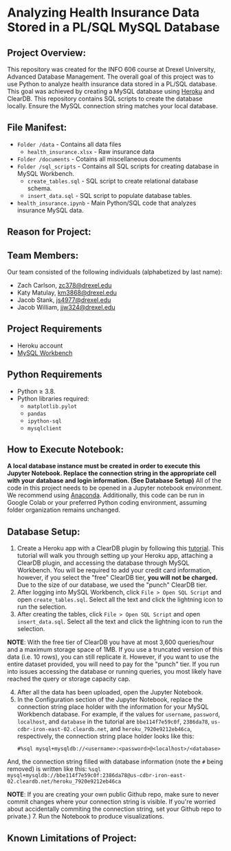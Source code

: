
# Analyzing Health Insurance Data Stored in a PL/SQL MySQL Database

## Project Overview:

This repository was created for the INFO 606 course at Drexel University, Advanced Database Management.  The overall goal of this project was to use Python to analyze health insurance data stored in a PL/SQL database.  This goal was achieved by creating a MySQL database using [Heroku](https://heroku.com) and ClearDB.  This repository contains SQL scripts to create the database locally.  Ensure the MySQL connection string matches your local database.  

## File Manifest: 

- `Folder /data` - Contains all data files
    - `health_insurance.xlsx` - Raw insurance data 
- `Folder /documents` - Cotains all miscellaneous documents
- `Folder /sql_scripts` - Contains all SQL scripts for creating database in MySQL Workbench.
    - `create_tables.sql` - SQL script to create relational database schema.
    - `insert_data.sql` - SQL script to populate database tables.
- `health_insurance.ipynb` - Main Python/SQL code that analyzes insurance MySQL data.

## Reason for Project:



## Team Members:

Our team consisted of the following individuals (alphabetized by last name): 

- Zach Carlson, zc378@drexel.edu
- Katy Matulay, km3868@drexel.edu
- Jacob Stank, js4977@drexel.edu
- Jacob William, jjw324@drexel.edu

## Project Requirements

- Heroku account
- [MySQL Workbench](https://www.mysql.com/products/workbench/)

## Python Requirements
- Python ≥ 3.8. 
- Python libraries required: 
    - `matplotlib.pylot`
    - `pandas`
    - `ipython-sql`
    - `mysqlclient`
  
## How to Execute Notebook: 

**A local database instance must be created in order to execute this Jupyter Notebook.  Replace the connection string in the appropriate cell with your database and login information. (See Database Setup)**  All of the code in this project needs to be opened in a Jupyter notebook environment. We recommend using [Anaconda](https://www.anaconda.com/products/individual).  Additionally, this code can be run in Google Colab or your preferred Python coding environment, assuming folder organization remains unchanged.

## Database Setup:

1. Create a Heroku app with a ClearDB plugin by following this [tutorial](https://youtu.be/aEm0BN493sU).  This tutorial will walk you through setting up your Heroku app, attaching a ClearDB plugin, and accessing the database through MySQL Workbench.  You will be required to add your credit card information, however, if you select the "free" ClearDB tier, **you will not be charged.**  Due to the size of our database, we used the "punch" ClearDB tier.
2. After logging into MySQL Workbench, click `File > Open SQL Script` and open `create_tables.sql`.  Select all the text and click the lightning icon to run the selection.
3. After creating the tables, click `File > Open SQL Script` and open `insert_data.sql`.  Select all the text and click the lightning icon to run the selection.  

**NOTE**:  With the free tier of ClearDB you have at most 3,600 queries/hour and a maximum storage space of 1MB.  If you use a truncated version of this data (i.e. 10 rows), you can still replicate it.  However, if you want to use the entire dataset provided, you will need to pay for the "punch" tier.  If you run into issues accessing the database or running queries, you most likely have reached the query or storage capacity cap.

4. After all the data has been uploaded, open the Jupyter Notebook.  
5. In the Configuration section of the Jupyter Notebook, replace the connection string place holder with the information for your MySQL Workbench database.  For example, if the values for `username`, `password`, `localhost`, and `database` in the tutorial are `bbe114f7e59c0f`, `2386da78`, `us-cdbr-iron-east-02.cleardb.net`, and `heroku_7920e9212eb46ca`, respectively, the connection string place holder looks like this:  
    ```
    #%sql mysql+mysqldb://<username>:<password>@<localhost>/<database>
    ```
And, the connection string filled with database information (note the `#` being removed) is written like this:
    ```
    %sql mysql+mysqldb://bbe114f7e59c0f:2386da78@us-cdbr-iron-east-02.cleardb.net/heroku_7920e9212eb46ca
    ```
    
**NOTE**: If you are creating your own public Github repo, make sure to never commit changes where your connection string is visible.  If you're worried about accidentally commiting the connection string, set your Github repo to private.) 
7. Run the Notebook to produce visualizations. 

## Known Limitations of Project:

